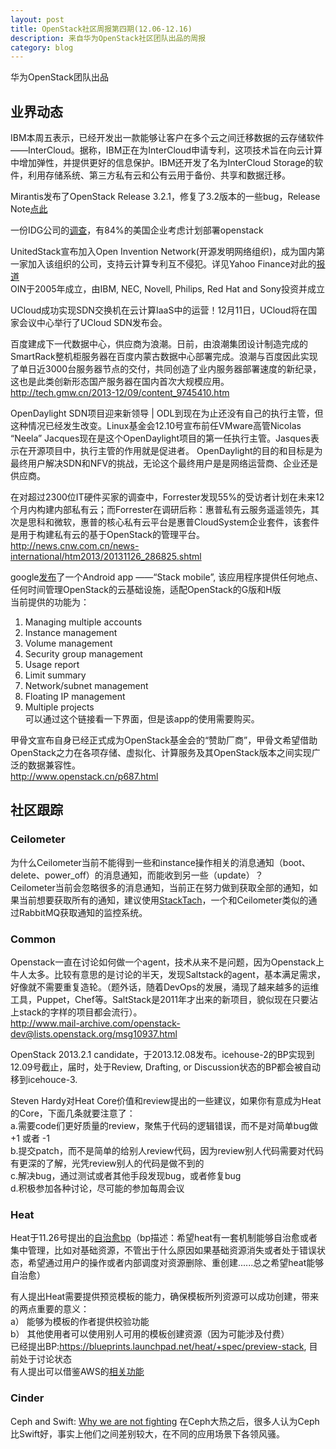 ```yaml
---
layout: post
title: OpenStack社区周报第四期(12.06-12.16)
description: 来自华为OpenStack社区团队出品的周报
category: blog
---
```


华为OpenStack团队出品

## 业界动态
IBM本周五表示，已经开发出一款能够让客户在多个云之间迁移数据的云存储软件——InterCloud。据称，IBM正在为InterCloud申请专利，这项技术旨在向云计算中增加弹性，并提供更好的信息保护。IBM还开发了名为InterCloud Storage的软件，利用存储系统、第三方私有云和公有云用于备份、共享和数据迁移。

Mirantis发布了OpenStack Release 3.2.1，修复了3.2版本的一些bug，Release Note[点此](http://docs.mirantis.com/fuel/fuel-3.2.1/pdf/Mirantis-OpenStack-3.2.1-RelNotes.pdf)

一份IDG公司的[调查](http://www.idgconnect.com/view_abstract/16509/openstack-the-platform-choice-cloud)，有84%的美国企业考虑计划部署openstack

UnitedStack宣布加入Open Invention Network(开源发明网络组织)，成为国内第一家加入该组织的公司，支持云计算专利互不侵犯。详见Yahoo Finance对此的[报道](http://finance.yahoo.com/news/unitedstack-joins-open-invention-network-140000257.html;_ylt=ArKUrg4m.m.WugQ3kPK29erQtDMD;_ylu=X3oDMTBsOWZnNDlhBGNvbG8DYWM0BHBvcwMxBHNlYwNzcg--)  
OIN于2005年成立，由IBM, NEC, Novell, Philips, Red Hat and Sony投资并成立

UCloud成功实现SDN交换机在云计算IaaS中的运营！12月11日，UCloud将在国家会议中心举行了UCloud SDN发布会。

百度建成下一代数据中心，供应商为浪潮。日前，由浪潮集团设计制造完成的SmartRack整机柜服务器在百度内蒙古数据中心部署完成。浪潮与百度因此实现了单日近3000台服务器节点的交付，共同创造了业内服务器部署速度的新纪录，这也是此类创新形态国产服务器在国内首次大规模应用。  
<http://tech.gmw.cn/2013-12/09/content_9745410.htm>

OpenDaylight SDN项目迎来新领导 | ODL到现在为止还没有自己的执行主管，但这种情况已经发生改变。Linux基金会12.10号宣布前任VMware高管Nicolas “Neela” Jacques现在是这个OpenDaylight项目的第一任执行主管。Jasques表示在开源项目中，执行主管的作用就是促进者。 OpenDaylight的目的和目标是为最终用户解决SDN和NFV的挑战，无论这个最终用户是是网络运营商、企业还是供应商。

在对超过2300位IT硬件买家的调查中，Forrester发现55%的受访者计划在未来12个月内构建内部私有云；而Forrester在调研后称：惠普私有云服务遥遥领先，其次是思科和微软，惠普的核心私有云平台是惠普CloudSystem企业套件，该套件是用于构建私有云的基于OpenStack的管理平台。  
<http://news.cnw.com.cn/news-international/htm2013/20131126_286825.shtml>

google[发布](https://play.google.com/store/apps/details?id=com.n3infinity.stack_mobile)了一个Android app ——“Stack mobile”, 该应用程序提供任何地点、任何时间管理OpenStack的云基础设施，适配OpenStack的G版和H版  
  当前提供的功能为：  
  1. Managing multiple accounts  
  2. Instance management  
  3. Volume management  
  5. Security group management  
  6. Usage report  
  7. Limit summary  
  8. Network/subnet management  
  9. Floating IP management  
  10. Multiple projects  
可以通过这个链接看一下界面，但是该app的使用需要购买。

甲骨文宣布自身已经正式成为OpenStack基金会的“赞助厂商”，甲骨文希望借助OpenStack之力在各项存储、虚拟化、计算服务及其OpenStack版本之间实现广泛的数据兼容性。  
<http://www.openstack.cn/p687.html>

## 社区跟踪

### Ceilometer
为什么Ceilometer当前不能得到一些和instance操作相关的消息通知（boot、delete、power_off）的消息通知，而能收到另一些（update）？  
Ceilometer当前会忽略很多的消息通知，当前正在努力做到获取全部的通知，如果当前想要获取所有的通知，建议使用[StackTach](https://github.com/rackerlabs/stacktach)，一个和Ceilometer类似的通过RabbitMQ获取通知的监控系统。

### Common
Openstack一直在讨论如何做一个agent，技术从来不是问题，因为Openstack上牛人太多。比较有意思的是讨论的半天，发现Saltstack的agent，基本满足需求，好像就不需要重复造轮。（题外话，随着DevOps的发展，涌现了越来越多的运维工具，Puppet，Chef等。SaltStack是2011年才出来的新项目，貌似现在只要沾上stack的字样的项目都会流行）。  
<http://www.mail-archive.com/openstack-dev@lists.openstack.org/msg10937.html>

OpenStack 2013.2.1 candidate，于2013.12.08发布。icehouse-2的BP实现到12.09号截止，届时，处于Review, Drafting, or Discussion状态的BP都会被自动移到icehouce-3.

Steven Hardy对Heat Core价值和review提出的一些建议，如果你有意成为Heat的Core，下面几条就要注意了：  
  a.需要code们更好质量的review，聚焦于代码的逻辑错误，而不是对简单bug做+1 或者 -1  
  b.提交patch，而不是简单的给别人review代码，因为review别人代码需要对代码有更深的了解，光凭review别人的代码是做不到的  
  c.解决bug，通过测试或者其他手段发现bug，或者修复bug  
  d.积极参加各种讨论，尽可能的参加每周会议   

### Heat
Heat于11.26号提出的[自治愈bp](https://blueprints.launchpad.net/heat/+spec/stack-convergen)（bp描述：希望heat有一套机制能够自治愈或者集中管理，比如对基础资源，不管出于什么原因如果基础资源消失或者处于错误状态，希望通过用户的操作或者内部调度对资源删除、重创建......总之希望heat能够自治愈）

有人提出Heat需要提供预览模板的能力，确保模板所列资源可以成功创建，带来的两点重要的意义：  
   a） 能够为模板的作者提供校验功能  
   b） 其他使用者可以使用别人可用的模板创建资源（因为可能涉及付费）  
   已经提出BP:<https://blueprints.launchpad.net/heat/+spec/preview-stack>, 目前处于讨论状态  
   有人提出可以借鉴AWS的[相关功能](http://docs.aws.amazon.com/AWSCloudFormation/latest/APIReference/API_EstimateTemplateCost.html)

### Cinder
Ceph and Swift: [Why we are not fighting](http://techs.enovance.com/6427/ceph-and-swift-why-we-are-not-fighting) 在Ceph大热之后，很多人认为Ceph比Swift好，事实上他们之间差别较大，在不同的应用场景下各领风骚。




